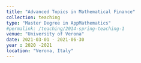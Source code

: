 ```yaml
---
title: "Advanced Topics in Mathematical Finance"
collection: teaching
type: "Master Degree in AppMathematics"
#permalink: /teaching/2014-spring-teaching-1
venue: "University of Verona"
date: 2021-03-01 - 2021-06-30
year : 2020 -2021
location: "Verona, Italy"
---
```


